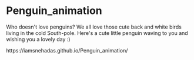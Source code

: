 # Penguin_animation
Who doesn't love penguins? We all love those cute back and white birds living in the cold South-pole.
Here's a cute little penguin waving to you and wishing you a lovely day :)
  <p></p>
https://iamsnehadas.github.io/Penguin_animation/
